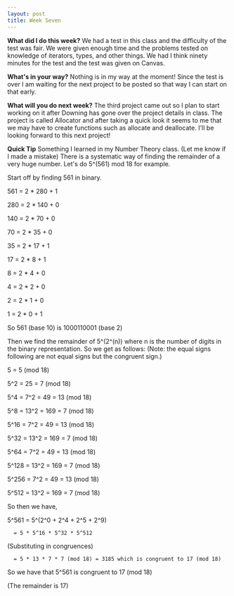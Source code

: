 ```yaml
---
layout: post
title: Week Seven
---
```


**What did I do this week?**
We had a test in this class and the difficulty of the test was fair. We were given enough time and the problems tested on knowledge of iterators, types, and other things. We had I think ninety minutes for the test and the test was given on Canvas.

**What's in your way?**
Nothing is in my way at the moment! Since the test is over I am waiting for the next project to be posted so that way I can start on that early.

**What will you do next week?**
The third project came out so I plan to start working on it after Downing has gone over the project details in class. The project is called Allocator and after taking a quick look it seems to me that we may have to create functions such as allocate and deallocate. I'll be looking forward to this next project!

**Quick Tip**
Something I learned in my Number Theory class. (Let me know if I made a mistake) There is a systematic way of finding the remainder of a very huge number. Let's do 5^(561) mod 18 for example.

Start off by finding 561 in binary.


561 = 2 * 280 + 1

280 = 2 * 140 + 0

140 = 2 *  70 + 0

 70 = 2 *  35 + 0
 
 35 = 2 *  17 + 1
 
 17 = 2 *   8 + 1
 
  8 = 2 *   4 + 0
  
  4 = 2 *   2 + 0
  
  2 = 2 *   1 + 0
  
  1 = 2 *   0 + 1
  

So 561 (base 10) is 1000110001 (base 2)

Then we find the remainder of 5^(2^(n)) where n is the number of digits in the binary representation. So we get as follows:
(Note: the equal signs following are not equal signs but the congruent sign.)

5     = 5 (mod 18)

5^2   = 25 = 7 (mod 18)

5^4   = 7^2 = 49 = 13 (mod 18)

5^8   = 13^2 = 169 = 7 (mod 18)

5^16  = 7^2 = 49 = 13 (mod 18)

5^32  = 13^2 = 169 = 7 (mod 18)

5^64  = 7^2 = 49 = 13 (mod 18)

5^128 = 13^2 = 169 = 7 (mod 18)

5^256 = 7^2 = 49 = 13 (mod 18)

5^512 = 13^2 = 169 = 7 (mod 18)


So then we have,

5^561 = 5^(2^0 + 2^4 + 2^5 + 2^9)

      = 5 * 5^16 * 5^32 * 5^512
      
(Substituting in congruences)

      = 5 * 13 * 7 * 7 (mod 18) = 3185 which is congruent to 17 (mod 18)
      
So we have that 5^561 is congruent to 17 (mod 18)

(The remainder is 17)
